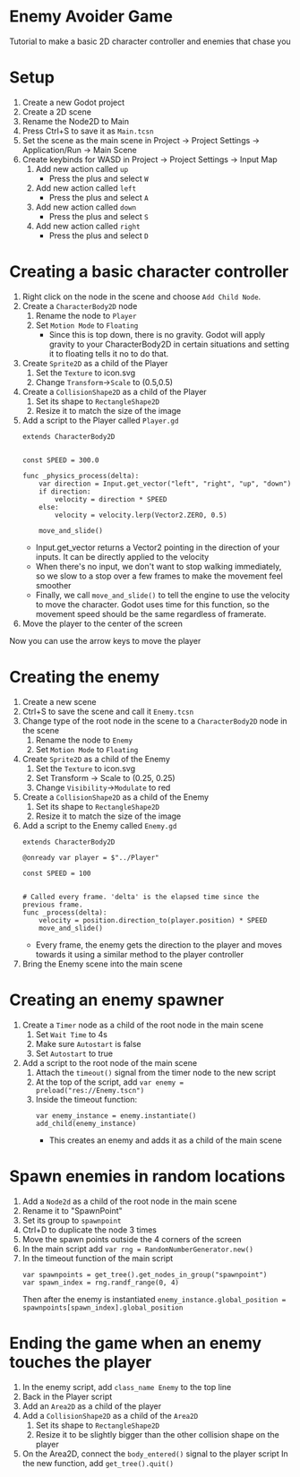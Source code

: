 # Enemy Avoider Game
Tutorial to make a basic 2D character controller and enemies that chase you

# Setup
1. Create a new Godot project
2. Create a 2D scene
3. Rename the Node2D to Main
4. Press Ctrl+S to save it as `Main.tcsn`
5. Set the scene as the main scene in Project -> Project Settings -> Application/Run -> Main Scene
6. Create keybinds for WASD in Project -> Project Settings -> Input Map
    1. Add new action called `up`
        - Press the plus and select `W`
    2. Add new action called `left`
        - Press the plus and select `A`
    3. Add new action called `down`
        - Press the plus and select `S`
    4. Add new action called `right`
        - Press the plus and select `D`

# Creating a basic character controller
1. Right click on the node in the scene and choose `Add Child Node`.
2. Create a `CharacterBody2D` node 
    1. Rename the node to `Player`
    2. Set `Motion Mode` to `Floating`
        - Since this is top down, there is no gravity. Godot will apply gravity to your CharacterBody2D in certain situations and setting it to floating tells it no to do that.
3. Create `Sprite2D` as a child of the Player
    1. Set the `Texture` to icon.svg
    2. Change `Transform`->`Scale` to (0.5,0.5)
4. Create a `CollisionShape2D` as a child of the Player
    1. Set its shape to `RectangleShape2D`
    2. Resize it to match the size of the image
5. Add a script to the Player called `Player.gd`
    ```
    extends CharacterBody2D


    const SPEED = 300.0

    func _physics_process(delta):
        var direction = Input.get_vector("left", "right", "up", "down")
        if direction:
            velocity = direction * SPEED
        else:
            velocity = velocity.lerp(Vector2.ZERO, 0.5)

        move_and_slide()
    ```
    - Input.get_vector returns a Vector2 pointing in the direction of your inputs. It can be directly applied to the velocity
    - When there's no input, we don't want to stop walking immediately, so we slow to a stop over a few frames to make the movement feel smoother
    - Finally, we call `move_and_slide()` to tell the engine to use the velocity to move the character. Godot uses time for this function, so the movement speed should be the same regardless of framerate.
6. Move the player to the center of the screen

Now you can use the arrow keys to move the player

# Creating the enemy
1. Create a new scene
2. Ctrl+S to save the scene and call it `Enemy.tcsn`
2. Change type of the root node in the scene to a `CharacterBody2D` node in the scene
    1. Rename the node to `Enemy`
    2. Set `Motion Mode` to `Floating`
2. Create `Sprite2D` as a child of the Enemy
    1. Set the `Texture` to icon.svg
	2. Set Transform -> Scale to (0.25, 0.25)
    3. Change `Visibility`->`Modulate` to red
3. Create a `CollisionShape2D` as a child of the Enemy
    1. Set its shape to `RectangleShape2D`
    2. Resize it to match the size of the image
4. Add a script to the Enemy called `Enemy.gd`
    ```
    extends CharacterBody2D

    @onready var player = $"../Player"

    const SPEED = 100


    # Called every frame. 'delta' is the elapsed time since the previous frame.
    func _process(delta):
        velocity = position.direction_to(player.position) * SPEED
        move_and_slide()
    ```
    - Every frame, the enemy gets the direction to the player and moves towards it using a similar method to the player controller
5. Bring the Enemy scene into the main scene

# Creating an enemy spawner
1. Create a `Timer` node as a child of the root node in the main scene
    1. Set `Wait Time` to 4s
    2. Make sure `Autostart` is false
    3. Set `Autostart` to true
2. Add a script to the root node of the main scene
    1. Attach the `timeout()` signal from the timer node to the new script
    2. At the top of the script, add `var enemy = preload("res://Enemy.tscn")`
    3. Inside the timeout function:
        ```
        var enemy_instance = enemy.instantiate()
        add_child(enemy_instance)
        ```
        - This creates an enemy and adds it as a child of the main scene

# Spawn enemies in random locations
1. Add a `Node2d` as a child of the root node in the main scene
2. Rename it to "SpawnPoint"
3. Set its group to `spawnpoint`
4. Ctrl+D to duplicate the node 3 times
5. Move the spawn points outside the 4 corners of the screen
6. In the main script add `var rng = RandomNumberGenerator.new()`
7. In the timeout function of the main script
    ```
    var spawnpoints = get_tree().get_nodes_in_group("spawnpoint")
	var spawn_index = rng.randf_range(0, 4)
    ```
    Then after the enemy is instantiated
    `enemy_instance.global_position = spawnpoints[spawn_index].global_position`

# Ending the game when an enemy touches the player
1. In the enemy script, add `class_name Enemy` to the top line
2. Back in the Player script
3. Add an `Area2D` as a child of the player
4. Add a `CollisionShape2D` as a child of the `Area2D`
    1. Set its shape to `RectangleShape2D`
    2. Resize it to be slightly bigger than the other collision shape on the player
5. On the Area2D, connect the `body_entered()` signal to the player script
    In the new function, add `get_tree().quit()`